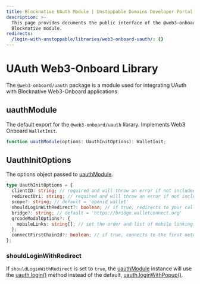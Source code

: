 ```yaml
---
title: Blocknative UAuth Module | Unstoppable Domains Developer Portal
description: >-
  This page provides documents the public interface of the @web3-onboard/uauth
  Blocknative module.
redirects:
  /login-with-unstoppable/libraries/web3-onboard-uauth/: {}
---
```


# UAuth Web3-Onboard Library

The `@web3-onboard/uauth` package is a module used for integrating UAuth with Blocknative Web3-Onboard applications.

## uauthModule

The default export for the `@web3-onboard/uauth` library. Implements Web3 Onboard `WalletInit`.

```typescript
function uauthModule(options: UauthInitOptions): WalletInit;
```

## UauthInitOptions

The options object passed to [uauthModule](#uauthmodule).

```typescript
type UauthInitOptions = {
  clientID: string; // required and will throw an error if not included: links dapp to Unstoppable Domains for customization
  redirectUri: string; // required and will throw an error if not included: used for pop-up and callback redirection
  scope?: string; // default = 'openid wallet'
  shouldLoginWithRedirect?: boolean; // if true, redirects to your callback page
  bridge?: string; // default = 'https://bridge.walletconnect.org'
  qrcodeModalOptions?: {
    mobileLinks: string[]; // set the order and list of mobile linking wallets
  };
  connectFirstChainId?: boolean; // if true, connects to the first network chain provided
};
```

### shouldLoginWithRedirect

If `shouldLoginWithRedirect` is set to `true`, the [uauthModule](#uauthmodule) instance will use the [uauth.login()](/identity/sdk-and-libraries/uauth-js.md#login) method instead of the default, [uauth.loginWithPopup()](/identity/sdk-and-libraries/uauth-js.md#loginwithpopup).
